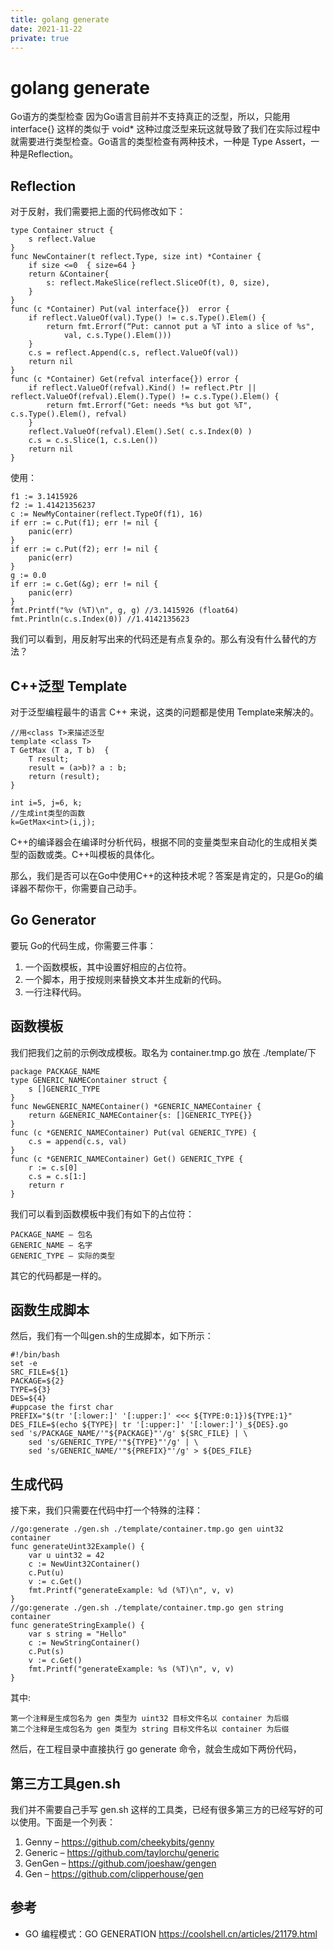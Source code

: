 ```yaml
---
title: golang generate
date: 2021-11-22
private: true
---
```

# golang generate
Go语方的类型检查
因为Go语言目前并不支持真正的泛型，所以，只能用 interface{} 这样的类似于 void* 这种过度泛型来玩这就导致了我们在实际过程中就需要进行类型检查。Go语言的类型检查有两种技术，一种是 Type Assert，一种是Reflection。

## Reflection
对于反射，我们需要把上面的代码修改如下：

    type Container struct {
        s reflect.Value
    }
    func NewContainer(t reflect.Type, size int) *Container {
        if size <=0  { size=64 }
        return &Container{
            s: reflect.MakeSlice(reflect.SliceOf(t), 0, size), 
        }
    }
    func (c *Container) Put(val interface{})  error {
        if reflect.ValueOf(val).Type() != c.s.Type().Elem() {
            return fmt.Errorf(“Put: cannot put a %T into a slice of %s", 
                val, c.s.Type().Elem()))
        }
        c.s = reflect.Append(c.s, reflect.ValueOf(val))
        return nil
    }
    func (c *Container) Get(refval interface{}) error {
        if reflect.ValueOf(refval).Kind() != reflect.Ptr || reflect.ValueOf(refval).Elem().Type() != c.s.Type().Elem() {
            return fmt.Errorf("Get: needs *%s but got %T", c.s.Type().Elem(), refval)
        }
        reflect.ValueOf(refval).Elem().Set( c.s.Index(0) )
        c.s = c.s.Slice(1, c.s.Len())
        return nil
    }

使用：

    f1 := 3.1415926
    f2 := 1.41421356237
    c := NewMyContainer(reflect.TypeOf(f1), 16)
    if err := c.Put(f1); err != nil {
        panic(err)
    }
    if err := c.Put(f2); err != nil {
        panic(err)
    }
    g := 0.0
    if err := c.Get(&g); err != nil {
        panic(err)
    }
    fmt.Printf("%v (%T)\n", g, g) //3.1415926 (float64)
    fmt.Println(c.s.Index(0)) //1.4142135623

我们可以看到，用反射写出来的代码还是有点复杂的。那么有没有什么替代的方法？

## C++泛型 Template
对于泛型编程最牛的语言 C++ 来说，这类的问题都是使用 Template来解决的。

    //用<class T>来描述泛型
    template <class T> 
    T GetMax (T a, T b)  { 
        T result; 
        result = (a>b)? a : b; 
        return (result); 
    } 

    int i=5, j=6, k; 
    //生成int类型的函数
    k=GetMax<int>(i,j);
 
C++的编译器会在编译时分析代码，根据不同的变量类型来自动化的生成相关类型的函数或类。C++叫模板的具体化。

那么，我们是否可以在Go中使用C++的这种技术呢？答案是肯定的，只是Go的编译器不帮你干，你需要自己动手。

## Go Generator
要玩 Go的代码生成，你需要三件事：

1. 一个函数模板，其中设置好相应的占位符。
1. 一个脚本，用于按规则来替换文本并生成新的代码。
1. 一行注释代码。

## 函数模板
我们把我们之前的示例改成模板。取名为 container.tmp.go 放在 ./template/下

    package PACKAGE_NAME
    type GENERIC_NAMEContainer struct {
        s []GENERIC_TYPE
    }
    func NewGENERIC_NAMEContainer() *GENERIC_NAMEContainer {
        return &GENERIC_NAMEContainer{s: []GENERIC_TYPE{}}
    }
    func (c *GENERIC_NAMEContainer) Put(val GENERIC_TYPE) {
        c.s = append(c.s, val)
    }
    func (c *GENERIC_NAMEContainer) Get() GENERIC_TYPE {
        r := c.s[0]
        c.s = c.s[1:]
        return r
    }

我们可以看到函数模板中我们有如下的占位符：

    PACKAGE_NAME – 包名
    GENERIC_NAME – 名字
    GENERIC_TYPE – 实际的类型

其它的代码都是一样的。

## 函数生成脚本
然后，我们有一个叫gen.sh的生成脚本，如下所示：

    #!/bin/bash
    set -e
    SRC_FILE=${1}
    PACKAGE=${2}
    TYPE=${3}
    DES=${4}
    #uppcase the first char
    PREFIX="$(tr '[:lower:]' '[:upper:]' <<< ${TYPE:0:1})${TYPE:1}"
    DES_FILE=$(echo ${TYPE}| tr '[:upper:]' '[:lower:]')_${DES}.go
    sed 's/PACKAGE_NAME/'"${PACKAGE}"'/g' ${SRC_FILE} | \
        sed 's/GENERIC_TYPE/'"${TYPE}"'/g' | \
        sed 's/GENERIC_NAME/'"${PREFIX}"'/g' > ${DES_FILE}

## 生成代码
接下来，我们只需要在代码中打一个特殊的注释：

    //go:generate ./gen.sh ./template/container.tmp.go gen uint32 container
    func generateUint32Example() {
        var u uint32 = 42
        c := NewUint32Container()
        c.Put(u)
        v := c.Get()
        fmt.Printf("generateExample: %d (%T)\n", v, v)
    }
    //go:generate ./gen.sh ./template/container.tmp.go gen string container
    func generateStringExample() {
        var s string = "Hello"
        c := NewStringContainer()
        c.Put(s)
        v := c.Get()
        fmt.Printf("generateExample: %s (%T)\n", v, v)
    }

其中:

    第一个注释是生成包名为 gen 类型为 uint32 目标文件名以 container 为后缀
    第二个注释是生成包名为 gen 类型为 string 目标文件名以 container 为后缀

然后，在工程目录中直接执行 go generate 命令，就会生成如下两份代码，

## 第三方工具gen.sh
我们并不需要自己手写 gen.sh 这样的工具类，已经有很多第三方的已经写好的可以使用。下面是一个列表：

1. Genny –  https://github.com/cheekybits/genny
1. Generic – https://github.com/taylorchu/generic
1. GenGen – https://github.com/joeshaw/gengen
1. Gen – https://github.com/clipperhouse/gen

## 参考
- GO 编程模式：GO GENERATION https://coolshell.cn/articles/21179.html

